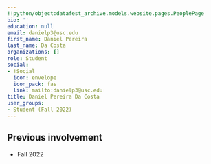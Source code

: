 ```yaml
---
!!python/object:datafest_archive.models.website.pages.PeoplePage
bio: ''
education: null
email: danielp3@usc.edu
first_name: Daniel Pereira
last_name: Da Costa
organizations: []
role: Student
social:
- !Social
  icon: envelope
  icon_pack: fas
  link: mailto:danielp3@usc.edu
title: Daniel Pereira Da Costa
user_groups:
- Student (Fall 2022)
---
```



## Previous involvement

* Fall 2022

